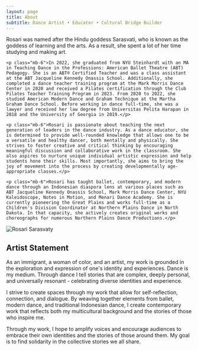 ```yaml
---
layout: page
title: About
subtitle: Dance Artist • Educator • Cultural Bridge Builder
---
```


<div class="grid md:grid-cols-2 gap-8 items-start">
  <div class="prose prose-lg max-w-none">
    <p class="mb-6">Rosari was named after the Hindu goddess Sarasvati, who is known as the goddess of learning and the arts. As a result, she spent a lot of her time studying and making art.</p>
    
    <p class="mb-6">In 2022, she graduated from NYU Steinhardt with an MA in Teaching Dance in the Professions: American Ballet Theatre (ABT) Pedagogy. She is an ABT® Certified Teacher and was a class assistant at the ABT Jacqueline Kennedy Onassis School. Additionally, she completed a dance teacher training program at the Mark Morris Dance Center in 2020 and received a Pilates certification through the Club Pilates Teacher Training Program in 2023. From 2020 to 2022, she studied American Modern Dance and Graham Technique at the Martha Graham Dance School. Before working in dance full-time, she was a lawyer and received her law degree from Universitas Pelita Harapan in 2018 and the University of Georgia in 2019.</p>
    
    <p class="mb-6">Rosari is passionate about teaching the next generation of leaders in the dance industry. As a dance educator, she is determined to provide well-rounded knowledge that allows one to be a versatile and healthy dancer, both mentally and physically. She strives to foster creative and critical thinking by encouraging meaningful discussion and collaborative work in the classroom. She also aspires to nurture unique individual artistic expression and help students hone their skills. Most importantly, she aims to bring the joy of movement into the process by creating developmentally age-appropriate classes.</p>
    
    <p class="mb-6">Rosari has taught ballet, contemporary, and modern dance through an Indonesian diaspora lens at various places such as ABT Jacqueline Kennedy Onassis School, Mark Morris Dance Center, NYU Kaleidoscope, Notes in Motion, and Menari Dance Academy. She is currently pioneering the Great Plains and works full-time as a Children's Division Coordinator at Northern Plains Dance in North Dakota. In that capacity, she actively creates original works and choreographs for numerous Northern Plains Dance Productions.</p>
  </div>
  
  <div class="md:pl-8">
    <img src="{{ '/assets/img/about-section-image.jpg' | relative_url }}" 
         alt="Rosari Sarasvaty" 
         class="w-full rounded-lg shadow-lg">
  </div>
</div>

## Artist Statement

As an immigrant, a woman of color, and an artist, my work is grounded in the exploration and expression of one's identity and experiences. Dance is my medium. Through dance I tell stories that are complex, deeply personal, and universally resonant - celebrating diverse identities and experience.

I strive to create spaces through my work that allow for self-reflection, connection, and dialogue. By weaving together elements from ballet, modern dance, and traditional Indonesian dance, I create contemporary work that reflects both my multicultural background and the stories of those who inspire me.

Through my work, I hope to amplify voices and encourage audiences to embrace their own identities and the stories of those around them. My goal is to find solidarity in the collective stories we all share.